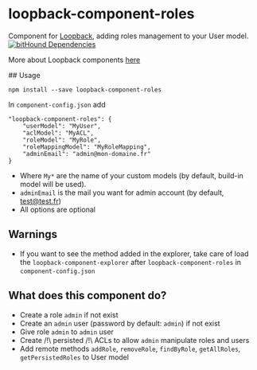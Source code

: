 # loopback-component-roles
Component for [Loopback](http://loopback.io/), adding roles management to your User model.
[![bitHound Dependencies](https://www.bithound.io/github/AurelieV/loopback-component-roles/badges/dependencies.svg)](https://www.bithound.io/github/AurelieV/loopback-component-roles/master/dependencies/npm)

More about Loopback components [here](https://docs.strongloop.com/display/public/LB/LoopBack+components)

## Usage
```
npm install --save loopback-component-roles
```
In `component-config.json` add
```
"loopback-component-roles": {
    "userModel": "MyUser",
    "aclModel": "MyACL",
    "roleModel": "MyRole",
    "roleMappingModel": "MyRoleMapping",
    "adminEmail": "admin@mon-domaine.fr"
}
```
* Where `My*` are the name of your custom models (by default, build-in model will be used).
* `adminEmail` is the mail you want for admin account (by default, test@test.fr)
* All options are optional

## Warnings
* If you want to see the method added in the explorer, take care of load the `loopback-component-explorer` after `loopback-component-roles`
in `component-config.json`

## What does this component do?
* Create a role `admin` if not exist
* Create an `admin` user (password by default: `admin`) if not exist
* Give role `admin` to `admin` user
* Create /!\ persisted /!\ ACLs to allow `admin` manipulate roles and users
* Add remote methods `addRole`, `removeRole`, `findByRole`, `getAllRoles`, `getPersistedRoles` to User model

